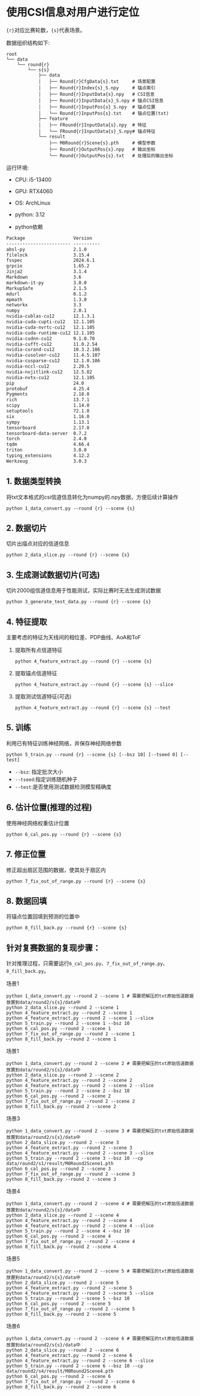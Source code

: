 # 使用CSI信息对用户进行定位

`{r}`对应比赛轮数，`{s}`代表场景。

数据组织结构如下:

```shell
root
└── data
    └── round{r}
        └── s{s}
            ├── data
            │   ├── Round{r}CfgData{s}.txt     # 场景配置
            │   ├── Round{r}Index{s}_S.npy     # 锚点索引
            │   ├── Round{r}InputData{s}.npy   # CSI信息
            │   ├── Round{r}InputData{s}_S.npy # 锚点CSI信息
            │   ├── Round{r}InputPos{s}_S.npy  # 锚点位置
            │   └── Round{r}InputPos{s}.txt    # 锚点位置(txt)
            ├── feature
            │   ├── FRound{r}InputData{s}.npy  # 特征
            │   └── FRound{r}InputData{s}_S.npy# 锚点特征
            └── result
                ├── M0Round{r}Scene{s}.pth     # 模型参数
                ├── Round{r}OutputPos{s}.npy   # 输出坐标
                └── Round{r}OutputPos{s}.txt   # 处理后的输出坐标
```

运行环境:

- CPU: i5-13400
- GPU: RTX4060
- OS: ArchLinux 

- python: 3.12

- python依赖

```txt
Package                  Version
------------------------ ----------
absl-py                  2.1.0
filelock                 3.15.4
fsspec                   2024.6.1
grpcio                   1.65.2
Jinja2                   3.1.4
Markdown                 3.6
markdown-it-py           3.0.0
MarkupSafe               2.1.5
mdurl                    0.1.2
mpmath                   1.3.0
networkx                 3.3
numpy                    2.0.1
nvidia-cublas-cu12       12.1.3.1
nvidia-cuda-cupti-cu12   12.1.105
nvidia-cuda-nvrtc-cu12   12.1.105
nvidia-cuda-runtime-cu12 12.1.105
nvidia-cudnn-cu12        9.1.0.70
nvidia-cufft-cu12        11.0.2.54
nvidia-curand-cu12       10.3.2.106
nvidia-cusolver-cu12     11.4.5.107
nvidia-cusparse-cu12     12.1.0.106
nvidia-nccl-cu12         2.20.5
nvidia-nvjitlink-cu12    12.5.82
nvidia-nvtx-cu12         12.1.105
pip                      24.0
protobuf                 4.25.4
Pygments                 2.18.0
rich                     13.7.1
scipy                    1.14.0
setuptools               72.1.0
six                      1.16.0
sympy                    1.13.1
tensorboard              2.17.0
tensorboard-data-server  0.7.2
torch                    2.4.0
tqdm                     4.66.4
triton                   3.0.0
typing_extensions        4.12.2
Werkzeug                 3.0.3
```

## 1. 数据类型转换

将txt文本格式的csi信道信息转化为numpy的.npy数据，方便后续计算操作

```shell
python 1_data_convert.py --round {r} --scene {s}
```

## 2. 数据切片

切片出描点对应的信道信息

```shell
python 2_data_slice.py --round {r} --scene {s}
```

## 3.  生成测试数据切片(可选)

切片2000组信道信息用于性能测试，实际比赛时无法生成测试数据

```shell
python 3_generate_test_data.py --round {r} --scene {s}
```

## 4. 特征提取

主要考虑的特征为天线间的相位差、PDP曲线、AoA和ToF

1. 提取所有点信道特征

   ```shell
   python 4_feature_extract.py --round {r} --scene {s}
   ```

2. 提取锚点信道特征

   ```shell
   python 4_feature_extract.py --round {r} --scene {s} --slice
   ```

3. 提取测试信道特征(可选)

   ```shell
   python 4_feature_extract.py --round {r} --scene {s} --test
   ```


## 5. 训练

利用已有特征训练神经网络，并保存神经网络参数

```shell
python 5_train.py --round {r} --scene {s} [--bsz 10] [--tseed 0] [--test]
```

- `--bsz`: 指定批次大小
- `--tseed`:指定训练随机种子
- `--test`:是否使用测试数据检测模型精确度

## 6. 估计位置(推理的过程)

使用神经网络权重估计位置

```shell
python 6_cal_pos.py --round {r} --scene {s}
```

## 7. 修正位置

修正超出扇区范围的数据，使其处于扇区内

```shell
python 7_fix_out_of_range.py --round {r} --scene {s}
```

## 8. 数据回填

将锚点位置回填到预测的位置中

```shell
python 8_fill_back.py --round {r} --scene {s}
```



## 针对复赛数据的复现步骤：

针对推理过程，只需要运行`6_cal_pos.py`、`7_fix_out_of_range.py`、`8_fill_back.py`。

场景1

```shell
python 1_data_convert.py --round 2 --scene 1 # 需要把解压的txt原始信道数据放置到data/round2/s{s}/data中
python 2_data_slice.py --round 2 --scene 1
python 4_feature_extract.py --round 2 --scene 1
python 4_feature_extract.py --round 2 --scene 1 --slice
python 5_train.py --round 2 --scene 1 --bsz 10
python 6_cal_pos.py --round 2 --scene 1
python 7_fix_out_of_range.py --round 2 --scene 1
python 8_fill_back.py --round 2 --scene 1
```

场景1

```shell
python 1_data_convert.py --round 2 --scene 2 # 需要把解压的txt原始信道数据放置到data/round2/s{s}/data中
python 2_data_slice.py --round 2 --scene 2
python 4_feature_extract.py --round 2 --scene 2
python 4_feature_extract.py --round 2 --scene 2 --slice
python 5_train.py --round 2 --scene 2 --bsz 10
python 6_cal_pos.py --round 2 --scene 2
python 7_fix_out_of_range.py --round 2 --scene 2
python 8_fill_back.py --round 2 --scene 2
```

场景3

```shell
python 1_data_convert.py --round 2 --scene 3 # 需要把解压的txt原始信道数据放置到data/round2/s{s}/data中
python 2_data_slice.py --round 2 --scene 3
python 4_feature_extract.py --round 2 --scene 3
python 4_feature_extract.py --round 2 --scene 3 --slice
python 5_train.py --round 2 --scene 3 --bsz 10 --cp data/round2/s1/result/M0Round2Scene1.pth
python 6_cal_pos.py --round 2 --scene 3
python 7_fix_out_of_range.py --round 2 --scene 3
python 8_fill_back.py --round 2 --scene 3
```

场景4

```shell
python 1_data_convert.py --round 2 --scene 4 # 需要把解压的txt原始信道数据放置到data/round2/s{s}/data中
python 2_data_slice.py --round 2 --scene 4
python 4_feature_extract.py --round 2 --scene 4
python 4_feature_extract.py --round 2 --scene 4 --slice
python 5_train.py --round 2 --scene 4 --bsz 10
python 6_cal_pos.py --round 2 --scene 4
python 7_fix_out_of_range.py --round 2 --scene 4
python 8_fill_back.py --round 2 --scene 4
```

场景5

```shell
python 1_data_convert.py --round 2 --scene 5 # 需要把解压的txt原始信道数据放置到data/round2/s{s}/data中
python 2_data_slice.py --round 2 --scene 5
python 4_feature_extract.py --round 2 --scene 5
python 4_feature_extract.py --round 2 --scene 5 --slice
python 5_train.py --round 2 --scene 5 --bsz 10
python 6_cal_pos.py --round 2 --scene 5
python 7_fix_out_of_range.py --round 2 --scene 5
python 8_fill_back.py --round 2 --scene 5
```

场景6

```shell
python 1_data_convert.py --round 2 --scene 6 # 需要把解压的txt原始信道数据放置到data/round2/s{s}/data中
python 2_data_slice.py --round 2 --scene 6
python 4_feature_extract.py --round 2 --scene 6
python 4_feature_extract.py --round 2 --scene 6 --slice
python 5_train.py --round 2 --scene 6 --bsz 10 --cp data/round2/s4/result/M0Round2Scene4.pth
python 6_cal_pos.py --round 2 --scene 6
python 7_fix_out_of_range.py --round 2 --scene 6
python 8_fill_back.py --round 2 --scene 6
```